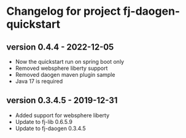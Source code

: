 # Changelog for project fj-daogen-quickstart

## version 0.4.4 - 2022-12-05
* Now the quickstart run on spring boot only
* Removed websphere liberty support
* Removed daogen maven plugin sample
* Java 17 is required

## version 0.3.4.5 - 2019-12-31
* Added support for websphere liberty
* Update to fj-lib 0.6.5.9
* Update to fj-daogen 0.3.4.5